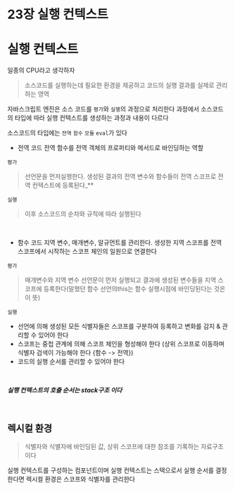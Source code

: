 # 23장 실행 컨텍스트

# 실행 컨텍스트

일종의 CPU라고 생각하자

> 소스코드를 실행하는데 필요한 환경을 제공하고 코드의 실행 결과를 실제로 관리하는 영역

자바스크립트 엔진은 소스 코드를 `평가`와 `실행`의 과정으로 처리한다
과정에서 소스코드의 타입에 따라 실행 컨텍스트를 생성하는 과정과 내용이 다르다

소스코드의 타입에는 `전역` `함수` `모듈` `eval`가 있다

- 전역 코드
  전역 함수를 전역 객체의 프로퍼티와 메서드로 바인딩하는 역할

`평가`

> 선언문을 먼저실행한다. 생성된 결과의 전역 변수와 함수들이 전역 스코프로 전역 컨텍스트에 등록된다\_\*\*

`실행`

> 이후 소스코드의 순차와 규칙에 따라 실행된다

<br>

- 함수 코드
  지역 변수, 매개변수, 알규먼트를 관리한다. 생성한 지역 스코프를 전역 스코프에서 시작하는 스코프 체인의 일원으로 연결한다

`평가`

> 매개변수와 지역 변수 선언문이 먼저 실행되고 결과에 생성된 변수들을 지역 스코프에 등록한다(말했던 함수 선언의this는 함수 실행시점에 바인딩된다는 것은 이 뜻)

`실행`

- 선언에 의해 생성된 모든 식별자들은 스코프를 구분하여 등록하고 변화를 감지 & 관리할 수 있어야 한다
- 스코프는 중첩 관계에 의해 스코프 체인을 형성해야 한다 (상위 스코프로 이동하며 식별자 검색이 가능해야 한다 {함수 -> 전역})
- 코드의 실행 순서를 관리할 수 있어야 한다

<br>

**_실행 컨텍스트의 호출 순서는 stack구조 이다_**

<br>

## 렉시컬 환경

> 식별자와 식별자에 바인딩된 값, 상위 스코프에 대한 참조를 기록하는 자료구조이다

실행 컨텍스트를 구성하는 컴포넌트이며 실행 컨텍스트는 스택으로서 실행 순서를 결정한다면 렉시컬 환경은 스코프와 식별자를 관리한다
